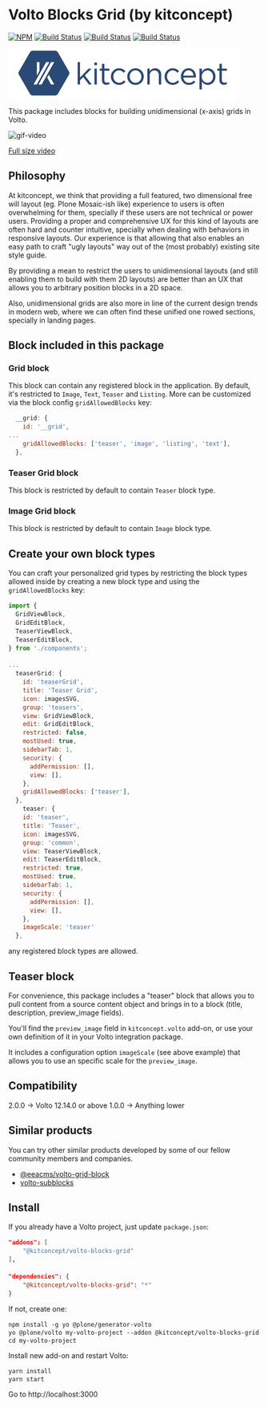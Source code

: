 # Volto Blocks Grid (by kitconcept)

[![NPM](https://img.shields.io/npm/v/@kitconcept/volto-blocks-grid.svg)](https://www.npmjs.com/package/@kitconcept/volto-blocks-grid)
[![Build Status](https://github.com/kitconcept/volto-blocks-grid/actions/workflows/code.yml/badge.svg)](https://github.com/kitconcept/volto-blocks-grid/actions)
[![Build Status](https://github.com/kitconcept/volto-blocks-grid/actions/workflows/unit.yml/badge.svg)](https://github.com/kitconcept/volto-blocks-grid/actions)
[![Build Status](https://github.com/kitconcept/volto-blocks-grid/actions/workflows/acceptance.yml/badge.svg)](https://github.com/kitconcept/volto-blocks-grid/actions)

![kitconcept GmbH](https://raw.githubusercontent.com/kitconcept/volto-form-builder/master/kitconcept.png)

This package includes blocks for building unidimensional (x-axis) grids in Volto.

![gif-video](https://user-images.githubusercontent.com/486927/114311809-8b032600-9af0-11eb-90e0-0944294a6084.gif)

[Full size video](https://user-images.githubusercontent.com/486927/114309930-40ca7680-9ae9-11eb-873d-0504bddc0682.mov)

## Philosophy

At kitconcept, we think that providing a full featured, two dimensional free will layout
(eg. Plone Mosaic-ish like) experience to users is often overwhelming for them,
specially if these users are not technical or power users. Providing a proper and
comprehensive UX for this kind of layouts are often hard and counter intuitive,
specially when dealing with behaviors in responsive layouts. Our experience is that
allowing that also enables an easy path to craft "ugly layouts" way out of the (most
probably) existing site style guide.

By providing a mean to restrict the users to unidimensional layouts (and still enabling
them to build with them 2D layouts) are better than an UX that allows you to arbitrary
position blocks in a 2D space.

Also, unidimensional grids are also more in line of the current design trends in modern
web, where we can often find these unified one rowed sections, specially in landing pages.

## Block included in this package

### Grid block

This block can contain any registered block in the application. By default, it's
restricted to `Image`, `Text`, `Teaser` and `Listing`. More can be customized via the
block config `gridAllowedBlocks` key:

```js
  __grid: {
    id: '__grid',
...
    gridAllowedBlocks: ['teaser', 'image', 'listing', 'text'],
  },
```

### Teaser Grid block

This block is restricted by default to contain `Teaser` block type.

### Image Grid block

This block is restricted by default to contain `Image` block type.

## Create your own block types

You can craft your personalized grid types by restricting the block types allowed inside
by creating a new block type and using the `gridAllowedBlocks` key:

```js
import {
  GridViewBlock,
  GridEditBlock,
  TeaserViewBlock,
  TeaserEditBlock,
} from './components';

...
  teaserGrid: {
    id: 'teaserGrid',
    title: 'Teaser Grid',
    icon: imagesSVG,
    group: 'teasers',
    view: GridViewBlock,
    edit: GridEditBlock,
    restricted: false,
    mostUsed: true,
    sidebarTab: 1,
    security: {
      addPermission: [],
      view: [],
    },
    gridAllowedBlocks: ['teaser'],
  },
    teaser: {
    id: 'teaser',
    title: 'Teaser',
    icon: imagesSVG,
    group: 'common',
    view: TeaserViewBlock,
    edit: TeaserEditBlock,
    restricted: true,
    mostUsed: true,
    sidebarTab: 1,
    security: {
      addPermission: [],
      view: [],
    },
    imageScale: 'teaser'
  },
```

any registered block types are allowed.

## Teaser block

For convenience, this package includes a "teaser" block that allows you to pull content from a source content object and brings in to a block (title, description, preview_image fields).

You'll find the `preview_image` field in `kitconcept.volto` add-on, or use your own definition of it in your Volto integration package.

It includes a configuration option `imageScale` (see above example) that allows you to use an specific scale for the `preview_image`.

## Compatibility

2.0.0 -> Volto 12.14.0 or above
1.0.0 -> Anything lower

## Similar products

You can try other similar products developed by some of our fellow community members and
companies.

- [@eeacms/volto-grid-block](https://github.com/eea/volto-grid-block)
- [volto-subblocks](https://github.com/collective/volto-subblocks)

## Install

If you already have a Volto project, just update `package.json`:

```JSON
"addons": [
    "@kitconcept/volto-blocks-grid"
],

"dependencies": {
    "@kitconcept/volto-blocks-grid": "*"
}
```

If not, create one:

```shell
npm install -g yo @plone/generator-volto
yo @plone/volto my-volto-project --addon @kitconcept/volto-blocks-grid
cd my-volto-project
```

Install new add-on and restart Volto:

```shell
yarn install
yarn start
```

Go to http://localhost:3000
